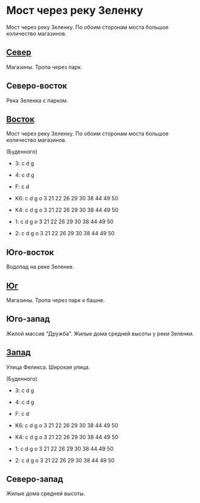 # Мост через реку Зеленку

Мост через реку Зеленку.
По обоим сторонам моста большое количество магазинов.

## [Север](./10535050.md)

Магазины.
Тропа через парк.

## Северо-восток

Река Зеленка с парком.

## [Восток](./10540060.md)

Мост через реку Зеленку.
По обоим сторонам моста большое количество магазинов.

(Буденного)

* 3:    c   d   g
* 4:    c   d   g
* F:    c   d

* K6:   c   d   g   o
        3   21  22  26  29  30  38  44  49  50
* K4:   c   d   g   o
        3   21  22  26  29  30  38  44  49  50
* 1:    c   d   g   o
        3   21  22  26  29  30  38  44  49  50
* 2:    c   d   g   o
        3   21  22  26  29  30  38  44  49  50

## Юго-восток

Водопад на реке Зеленке.

## [Юг](./10535065.md)

Магазины.
Тропа через парк к башне.

## Юго-запад

Жилой массив "Дружба".
Жилые дома средней высоты у реки Зеленки.

## [Запад](./10530060.md)

Улица Феликса.
Широкая улица.

(Буденного)

* 3:    c   d   g
* 4:    c   d   g
* F:    c   d

* K6:   c   d   g   o
        3   21  22  26  29  30  38  44  49  50
* K4:   c   d   g   o
        3   21  22  26  29  30  38  44  49  50
* 1:    c   d   g   o
        3   21  22  26  29  30  38  44  49  50
* 2:    c   d   g   o
        3   21  22  26  29  30  38  44  49  50

## Северо-запад

Жилые дома средней высоты.
